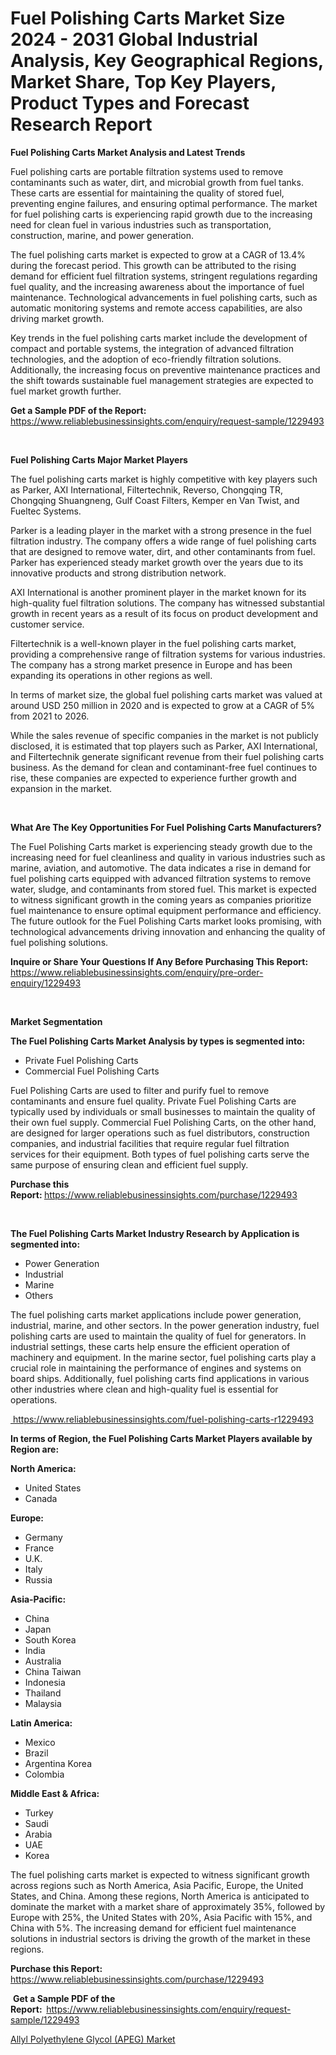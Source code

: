 <p><h1>Fuel Polishing Carts Market Size 2024 - 2031 Global Industrial Analysis, Key Geographical Regions, Market Share, Top Key Players, Product Types and Forecast Research Report</h1></p><p><strong>Fuel Polishing Carts Market Analysis and Latest Trends</strong></p>
<p><p>Fuel polishing carts are portable filtration systems used to remove contaminants such as water, dirt, and microbial growth from fuel tanks. These carts are essential for maintaining the quality of stored fuel, preventing engine failures, and ensuring optimal performance. The market for fuel polishing carts is experiencing rapid growth due to the increasing need for clean fuel in various industries such as transportation, construction, marine, and power generation.</p><p>The fuel polishing carts market is expected to grow at a CAGR of 13.4% during the forecast period. This growth can be attributed to the rising demand for efficient fuel filtration systems, stringent regulations regarding fuel quality, and the increasing awareness about the importance of fuel maintenance. Technological advancements in fuel polishing carts, such as automatic monitoring systems and remote access capabilities, are also driving market growth.</p><p>Key trends in the fuel polishing carts market include the development of compact and portable systems, the integration of advanced filtration technologies, and the adoption of eco-friendly filtration solutions. Additionally, the increasing focus on preventive maintenance practices and the shift towards sustainable fuel management strategies are expected to fuel market growth further.</p></p>
<p><strong>Get a Sample PDF of the Report:&nbsp;</strong> <a href="https://www.reliablebusinessinsights.com/enquiry/request-sample/1229493">https://www.reliablebusinessinsights.com/enquiry/request-sample/1229493</a></p>
<p>&nbsp;</p>
<p><strong>Fuel Polishing Carts Major Market Players</strong></p>
<p><p>The fuel polishing carts market is highly competitive with key players such as Parker, AXI International, Filtertechnik, Reverso, Chongqing TR, Chongqing Shuangneng, Gulf Coast Filters, Kemper en Van Twist, and Fueltec Systems. </p><p>Parker is a leading player in the market with a strong presence in the fuel filtration industry. The company offers a wide range of fuel polishing carts that are designed to remove water, dirt, and other contaminants from fuel. Parker has experienced steady market growth over the years due to its innovative products and strong distribution network.</p><p>AXI International is another prominent player in the market known for its high-quality fuel filtration solutions. The company has witnessed substantial growth in recent years as a result of its focus on product development and customer service.</p><p>Filtertechnik is a well-known player in the fuel polishing carts market, providing a comprehensive range of filtration systems for various industries. The company has a strong market presence in Europe and has been expanding its operations in other regions as well.</p><p>In terms of market size, the global fuel polishing carts market was valued at around USD 250 million in 2020 and is expected to grow at a CAGR of 5% from 2021 to 2026. </p><p>While the sales revenue of specific companies in the market is not publicly disclosed, it is estimated that top players such as Parker, AXI International, and Filtertechnik generate significant revenue from their fuel polishing carts business. As the demand for clean and contaminant-free fuel continues to rise, these companies are expected to experience further growth and expansion in the market.</p></p>
<p>&nbsp;</p>
<p><strong>What Are The Key Opportunities For Fuel Polishing Carts Manufacturers?</strong></p>
<p><p>The Fuel Polishing Carts market is experiencing steady growth due to the increasing need for fuel cleanliness and quality in various industries such as marine, aviation, and automotive. The data indicates a rise in demand for fuel polishing carts equipped with advanced filtration systems to remove water, sludge, and contaminants from stored fuel. This market is expected to witness significant growth in the coming years as companies prioritize fuel maintenance to ensure optimal equipment performance and efficiency. The future outlook for the Fuel Polishing Carts market looks promising, with technological advancements driving innovation and enhancing the quality of fuel polishing solutions.</p></p>
<p><strong>Inquire or Share Your Questions If Any Before Purchasing This Report:</strong> <a href="https://www.reliablebusinessinsights.com/enquiry/pre-order-enquiry/1229493">https://www.reliablebusinessinsights.com/enquiry/pre-order-enquiry/1229493</a></p>
<p>&nbsp;</p>
<p><strong>Market Segmentation</strong></p>
<p><strong>The Fuel Polishing Carts Market Analysis by types is segmented into:</strong></p>
<p><ul><li>Private Fuel Polishing Carts</li><li>Commercial Fuel Polishing Carts</li></ul></p>
<p><p>Fuel Polishing Carts are used to filter and purify fuel to remove contaminants and ensure fuel quality. Private Fuel Polishing Carts are typically used by individuals or small businesses to maintain the quality of their own fuel supply. Commercial Fuel Polishing Carts, on the other hand, are designed for larger operations such as fuel distributors, construction companies, and industrial facilities that require regular fuel filtration services for their equipment. Both types of fuel polishing carts serve the same purpose of ensuring clean and efficient fuel supply.</p></p>
<p><strong>Purchase this Report:&nbsp;</strong><a href="https://www.reliablebusinessinsights.com/purchase/1229493">https://www.reliablebusinessinsights.com/purchase/1229493</a></p>
<p>&nbsp;</p>
<p><strong>The Fuel Polishing Carts Market Industry Research by Application is segmented into:</strong></p>
<p><ul><li>Power Generation</li><li>Industrial</li><li>Marine</li><li>Others</li></ul></p>
<p><p>The fuel polishing carts market applications include power generation, industrial, marine, and other sectors. In the power generation industry, fuel polishing carts are used to maintain the quality of fuel for generators. In industrial settings, these carts help ensure the efficient operation of machinery and equipment. In the marine sector, fuel polishing carts play a crucial role in maintaining the performance of engines and systems on board ships. Additionally, fuel polishing carts find applications in various other industries where clean and high-quality fuel is essential for operations.</p></p>
<p><a href="https://www.reliablebusinessinsights.com/fuel-polishing-carts-r1229493">&nbsp;https://www.reliablebusinessinsights.com/fuel-polishing-carts-r1229493</a></p>
<p><strong>In terms of Region, the Fuel Polishing Carts Market Players available by Region are:</strong></p>
<p>
    <p> <strong> North America: </strong>
        <ul>
            <li>United States</li>
            <li>Canada</li>
        </ul>
        </p> 
    <p> <strong> Europe: </strong>
        <ul>
            <li>Germany</li>
            <li>France</li>
            <li>U.K.</li>
            <li>Italy</li>
            <li>Russia</li>
        </ul>
        </p> 
    <p> <strong> Asia-Pacific: </strong>
        <ul>
            <li>China</li>
            <li>Japan</li>
            <li>South Korea</li>
            <li>India</li>
            <li>Australia</li>
            <li>China Taiwan</li>
            <li>Indonesia</li>
            <li>Thailand</li>
            <li>Malaysia</li>
        </ul>
        </p> 
    <p> <strong> Latin America: </strong>
        <ul>
            <li>Mexico</li>
            <li>Brazil</li>
            <li>Argentina Korea</li>
            <li>Colombia</li>
        </ul>
        </p> 
    <p> <strong> Middle East & Africa: </strong>
        <ul>
            <li>Turkey</li>
            <li>Saudi</li>
            <li>Arabia</li>
            <li>UAE</li>
            <li>Korea</li>
        </ul>
    </p>
    </p>
<p><p>The fuel polishing carts market is expected to witness significant growth across regions such as North America, Asia Pacific, Europe, the United States, and China. Among these regions, North America is anticipated to dominate the market with a market share of approximately 35%, followed by Europe with 25%, the United States with 20%, Asia Pacific with 15%, and China with 5%. The increasing demand for efficient fuel maintenance solutions in industrial sectors is driving the growth of the market in these regions.</p></p>
<p><strong>Purchase this Report: </strong><a href="https://www.reliablebusinessinsights.com/purchase/1229493">https://www.reliablebusinessinsights.com/purchase/1229493</a></p>
<p>&nbsp;<strong>Get a Sample PDF of the Report:&nbsp;&nbsp;</strong><a href="https://www.reliablebusinessinsights.com/enquiry/request-sample/1229493">https://www.reliablebusinessinsights.com/enquiry/request-sample/1229493</a></p>
<p><strong></strong></p>
<p><p><a href="https://view.publitas.com/reportprime-1/allyl-polyethylene-glycol-apeg-market-share-market-analysis-growth-trends-forecasts-for-period-from-2024-2031/">Allyl Polyethylene Glycol (APEG) Market</a></p></p>